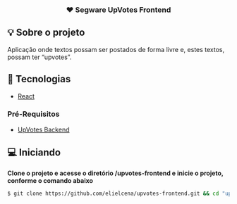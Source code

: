 <h3 align="center">
  ♥️ Segware UpVotes Frontend
</h3>

## :bulb: Sobre o projeto
Aplicação onde textos possam ser postados de forma livre e, estes textos, possam ter “upvotes”.

## 🚀 Tecnologias

- [React](https://pt-br.reactjs.org/docs/getting-started.html)

### Pré-Requisitos

- [UpVotes Backend](https://github.com/elielcena/upvotes-backend)

## 💻 Iniciando

**Clone o projeto e acesse o diretório /upvotes-frontend e inicie o projeto, conforme o comando abaixo**

```bash
$ git clone https://github.com/elielcena/upvotes-frontend.git && cd "upvotes-frontend" && yarn start
```
